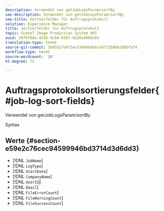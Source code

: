```yaml
---
description: Verwendet von getJobLogsParam/sortBy
seo-description: Verwendet von getJobLogsParam/sortBy
seo-title: Sortierfelder für Auftragsprotokoll
solution: Experience Manager
title: Sortierfelder für Auftragsprotokoll
topic: Scene7 Image Production System API
uuid: 20f870da-421b-4cb0-8287-0220ad9b9cb5
translation-type: tm+mt
source-git-commit: 2bd5b17e473ec53844b4bbcb4f13580b2d6bfaf4
workflow-type: tm+mt
source-wordcount: '26'
ht-degree: 7%

---
```



# Auftragsprotokollsortierungsfelder{#job-log-sort-fields}

Verwendet von getJobLogsParam/sortBy

Syntax

## Werte {#section-e59e2c76cec94599946bd3714d3d6dd3}

* [!DNL `JobName`]
* [!DNL `LogType`]
* [!DNL `StartDate`]
* [!DNL `CompanyName`]
* [!DNL `UserId`]
* [!DNL `Email`]
* [!DNL `FileErrorCount`]
* [!DNL `FileWarningCount`]
* [!DNL `FileSuccessCount`]

